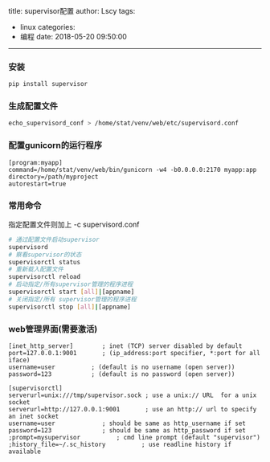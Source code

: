 title: supervisor配置
author: Lscy
tags:
  - linux
categories:
  - 编程
date: 2018-05-20 09:50:00
---
### 安装
~~~ bash
pip install supervisor
~~~

### 生成配置文件
~~~ bash
echo_supervisord_conf > /home/stat/venv/web/etc/supervisord.conf
~~~
<!-- more -->
### 配置gunicorn的运行程序
~~~ text
[program:myapp]
command=/home/stat/venv/web/bin/gunicorn -w4 -b0.0.0.0:2170 myapp:app
directory=/path/myproject
autorestart=true
~~~

### 常用命令
指定配置文件则加上 -c supervisord.conf
~~~ bash
# 通过配置文件启动supervisor
supervisord
# 察看supervisor的状态
supervisorctl status
# 重新载入配置文件
supervisorctl reload
# 启动指定/所有supervisor管理的程序进程
supervisorctl start [all]|[appname]
# 关闭指定/所有 supervisor管理的程序进程
supervisorctl stop [all]|[appname]
~~~

### web管理界面(需要激活)
~~~ text
[inet_http_server]        ; inet (TCP) server disabled by default
port=127.0.0.1:9001       ; (ip_address:port specifier, *:port for all iface)
username=user          ; (default is no username (open server))
password=123           ; (default is no password (open server))
 
[supervisorctl]
serverurl=unix:///tmp/supervisor.sock ; use a unix:// URL  for a unix socket
serverurl=http://127.0.0.1:9001       ; use an http:// url to specify an inet socket
username=user             ; should be same as http_username if set
password=123              ; should be same as http_password if set
;prompt=mysupervisor          ; cmd line prompt (default "supervisor")
;history_file=~/.sc_history          ; use readline history if available
~~~